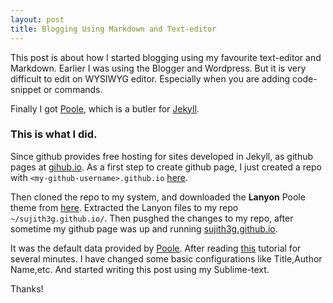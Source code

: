 ```yaml
---
layout: post
title: Blogging Using Markdown and Text-editor
---
```


This post is about how I started blogging using my favourite text-editor and Markdown. Earlier I was using the Blogger and Wordpress. But it is very difficult to edit on WYSIWYG editor. Especially when you are adding code-snippet or commands.

Finally I got [Poole](http://getpoole.com/), which is a butler for [Jekyll](http://jekyllrb.com/).

### This is what I did.

Since github provides free hosting for sites developed in Jekyll, as github pages at [gihub.io](http://github.io). As a first step to create github page, I just created a repo with ``` <my-github-username>.github.io ``` [here](http://github.com/sujith3g/sujith3g.github.io).

Then cloned the repo to my system, and downloaded the **Lanyon** Poole theme from [here](http://lanyon.getpoole.com/). Extracted the Lanyon files to my repo ``` ~/sujith3g.github.io/```.
Then pusghed the changes to my repo, after sometime my github page was up and running [sujith3g.github.io](http://sujith3g.github.io).

It was the default data provided by [Poole](http://getpoole.com/). After reading [this](http://joshualande.com/jekyll-github-pages-poole/) tutorial for several minutes. I have changed some basic configurations like Title,Author Name,etc. And started writing this post using my Sublime-text. 

Thanks!
